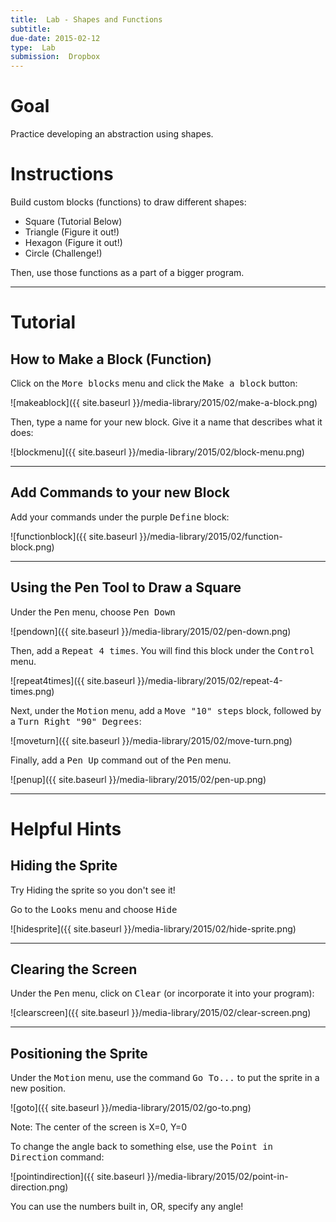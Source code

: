 ```yaml
---
title:  Lab - Shapes and Functions
subtitle: 
due-date: 2015-02-12
type:  Lab
submission:  Dropbox
---
```


# Goal

Practice developing an abstraction using shapes.

# Instructions

Build custom blocks (functions) to draw different shapes:

- Square (Tutorial Below)
- Triangle (Figure it out!)
- Hexagon (Figure it out!)
- Circle (Challenge!)


Then, use those functions as a part of a bigger program.


---

# Tutorial


## How to Make a Block (Function)

Click on the <kbd>More blocks</kbd> menu and click the <kbd>Make a block</kbd> button:

![makeablock]({{ site.baseurl }}/media-library/2015/02/make-a-block.png)


Then, type a name for your new block.  Give it a name that describes what it does:

![blockmenu]({{ site.baseurl }}/media-library/2015/02/block-menu.png)


---

## Add Commands to your new Block

Add your commands under the purple <kbd>Define</kbd> block:

![functionblock]({{ site.baseurl }}/media-library/2015/02/function-block.png)


---

## Using the Pen Tool to Draw a Square

Under the <kbd>Pen</kbd> menu, choose <kbd>Pen Down</kbd>

![pendown]({{ site.baseurl }}/media-library/2015/02/pen-down.png)

Then, add a <kbd>Repeat 4 times</kbd>.  You will find this block under the <kbd>Control</kbd> menu.

![repeat4times]({{ site.baseurl }}/media-library/2015/02/repeat-4-times.png)


Next, under the <kbd>Motion</kbd> menu, add a <kbd>Move "10" steps</kbd> block, followed by a <kbd>Turn Right "90" Degrees</kbd>:

![moveturn]({{ site.baseurl }}/media-library/2015/02/move-turn.png)

Finally, add a <kbd>Pen Up</kbd> command out of the <kbd>Pen</kbd> menu.

![penup]({{ site.baseurl }}/media-library/2015/02/pen-up.png)


---

# Helpful Hints

## Hiding the Sprite

Try Hiding the sprite so you don't see it!

Go to the <kbd>Looks</kbd> menu and choose <kbd>Hide</kbd>

![hidesprite]({{ site.baseurl }}/media-library/2015/02/hide-sprite.png)

---

## Clearing the Screen

Under the <kbd>Pen</kbd> menu, click on <kbd>Clear</kbd> (or incorporate it into your program):

![clearscreen]({{ site.baseurl }}/media-library/2015/02/clear-screen.png)


---

## Positioning the Sprite

Under the <kbd>Motion</kbd> menu, use the command <kbd>Go To...</kbd> to put the sprite in a new position.

![goto]({{ site.baseurl }}/media-library/2015/02/go-to.png)


Note:  The center of the screen is X=0, Y=0


To change the angle back to something else, use the <kbd>Point in Direction</kbd> command:

![pointindirection]({{ site.baseurl }}/media-library/2015/02/point-in-direction.png)


You can use the numbers built in, OR, specify any angle!

